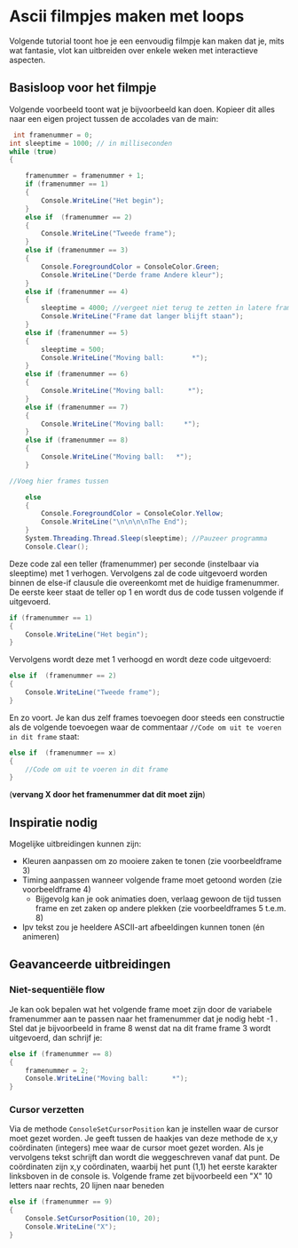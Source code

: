 # Ascii filmpjes maken met loops

Volgende tutorial toont hoe je een eenvoudig filmpje kan maken dat je, mits wat fantasie, vlot kan uitbreiden over enkele weken met interactieve aspecten.

## Basisloop voor het filmpje

Volgende voorbeeld toont wat je bijvoorbeeld kan doen. Kopieer dit alles naar een eigen project tussen de accolades van de main:

```csharp
 int framenummer = 0;
int sleeptime = 1000; // in milliseconden
while (true)
{

    framenummer = framenummer + 1;
    if (framenummer == 1)
    {
        Console.WriteLine("Het begin");
    }
    else if  (framenummer == 2)
    {
        Console.WriteLine("Tweede frame");
    }
    else if (framenummer == 3)
    {
        Console.ForegroundColor = ConsoleColor.Green;
        Console.WriteLine("Derde frame Andere kleur");
    }
    else if (framenummer == 4)
    {
        sleeptime = 4000; //vergeet niet terug te zetten in latere frames indien je dit maar eenmalig wil
        Console.WriteLine("Frame dat langer blijft staan");
    }
    else if (framenummer == 5)
    {
        sleeptime = 500;
        Console.WriteLine("Moving ball:       *");
    }
    else if (framenummer == 6)
    {
        Console.WriteLine("Moving ball:      *");
    }
    else if (framenummer == 7)
    {
        Console.WriteLine("Moving ball:     *");
    }
    else if (framenummer == 8)
    {
        Console.WriteLine("Moving ball:   *");
    }

//Voeg hier frames tussen

    else
    {
        Console.ForegroundColor = ConsoleColor.Yellow;
        Console.WriteLine("\n\n\n\nThe End");
    }
    System.Threading.Thread.Sleep(sleeptime); //Pauzeer programma
    Console.Clear();
```

Deze code zal een teller \(framenummer\) per seconde \(instelbaar via sleeptime\) met 1 verhogen. Vervolgens zal de code uitgevoerd worden binnen de else-if clausule die overeenkomt met de huidige framenummer. De eerste keer staat de teller op 1 en wordt dus de code tussen volgende if uitgevoerd.

```csharp
if (framenummer == 1)
{
    Console.WriteLine("Het begin");
}
```

Vervolgens wordt deze met 1 verhoogd en wordt deze code uitgevoerd:

```csharp
else if  (framenummer == 2)
{
    Console.WriteLine("Tweede frame");
}
```

En zo voort. Je kan dus zelf frames toevoegen door steeds een constructie als de volgende toevoegen waar de commentaar `//Code om uit te voeren in dit frame` staat:

```csharp
else if  (framenummer == x)
{
    //Code om uit te voeren in dit frame
}
```

\(**vervang X door het framenummer dat dit moet zijn**\)

## Inspiratie nodig

Mogelijke uitbreidingen kunnen zijn:

* Kleuren aanpassen om zo mooiere zaken te tonen \(zie voorbeeldframe 3\)
* Timing aanpassen wanneer volgende frame moet getoond worden \(zie voorbeeldframe 4\)
  * Bijgevolg kan je ook animaties doen, verlaag gewoon de tijd tussen frame en zet zaken op andere plekken \(zie voorbeeldframes 5 t.e.m. 8\)
* Ipv tekst zou je heeldere ASCII-art afbeeldingen kunnen tonen \(én animeren\)

## Geavanceerde uitbreidingen

### Niet-sequentiële flow

Je kan ook bepalen wat het volgende frame moet zijn door de variabele framenummer aan te passen naar het framenummer dat je nodig hebt -1 . Stel dat je bijvoorbeeld in frame 8 wenst dat na dit frame frame 3 wordt uitgevoerd, dan schrijf je:

```csharp
else if (framenummer == 8)
{
    framenummer = 2;
    Console.WriteLine("Moving ball:      *");
}
```

### Cursor verzetten

Via de methode `ConsoleSetCursorPosition` kan je instellen waar de cursor moet gezet worden. Je geeft tussen de haakjes van deze methode de x,y coördinaten \(integers\) mee waar de cursor moet gezet worden. Als je vervolgens tekst schrijft dan wordt die weggeschreven vanaf dat punt. De coördinaten zijn x,y coördinaten, waarbij het punt \(1,1\) het eerste karakter linksboven in de console is. Volgende frame zet bijvoorbeeld een "X" 10 letters naar rechts, 20 lijnen naar beneden

```csharp
else if (framenummer == 9)
{
    Console.SetCursorPosition(10, 20);
    Console.WriteLine("X");
}
```


